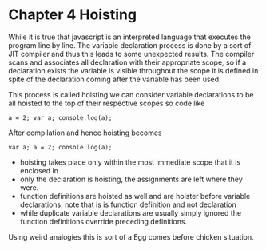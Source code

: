 # Chapter 4 Hoisting

While it is true that javascript is an interpreted language that executes the program line
by line. The variable declaration process is done by a sort of JIT compiler and thus this 
leads to some unexpected results. The compiler scans and associates all declaration with
their appropriate scope, so if a declaration exists the variable is visible throughout the
scope it is defined in spite of the declaration coming after the variable has been used.

This process is called hoisting we can consider variable declarations to be all hoisted to 
the top of their respective scopes so code like 

`
	a = 2;
	var a;
	console.log(a);
` 

After compilation and hence hoisting becomes

`
	var a;
	a = 2;
	console.log(a);
`

* hoisting takes place only within the most immediate scope that it is enclosed in
* only the declaration is hoisting, the assignments are left where they were.
* function definitions are hoisted as well and are hoister before variable declarations, note that is is function definition and not declaration
* while duplicate variable declarations are usually simply ignored the function definitions override preceding definitions.

Using weird analogies this is sort of a Egg comes before chicken situation.
